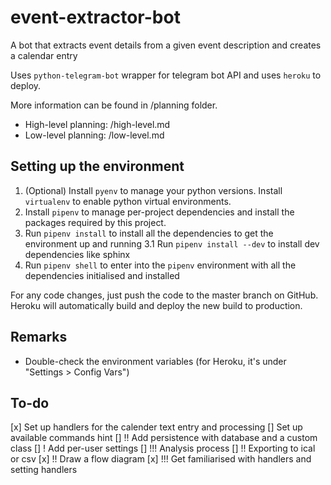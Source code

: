 # event-extractor-bot
A bot that extracts event details from a given event description and creates a calendar entry

Uses ```python-telegram-bot``` wrapper for telegram bot API and uses ```heroku``` to deploy.

More information can be found in /planning folder.
- High-level planning: /high-level.md
- Low-level planning: /low-level.md

## Setting up the environment

1. (Optional) Install ```pyenv``` to manage your python versions. Install ```virtualenv``` to enable python virtual environments.
2. Install ```pipenv``` to manage per-project dependencies and install the packages required by this project.
3. Run ```pipenv install``` to install all the dependencies to get the environment up and running
    3.1 Run ```pipenv install --dev``` to install dev dependencies like sphinx
4. Run ```pipenv shell``` to enter into the ```pipenv``` environment with all the dependencies initialised and installed

For any code changes, just push the code to the master branch on GitHub. Heroku will automatically build and deploy the new build to production.

## Remarks

* Double-check the environment variables (for Heroku, it's under "Settings > Config Vars")

## To-do

[x] Set up handlers for the calender text entry and processing
[] Set up available commands hint
[] !! Add persistence with database and a custom class
[] ! Add per-user settings
[] !!! Analysis process
[] !! Exporting to ical or csv
[x] !! Draw a flow diagram
[x] !!! Get familiarised with handlers and setting handlers
